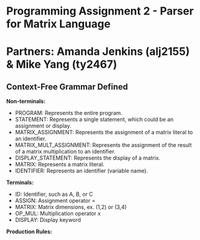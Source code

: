 # Programming Assignment 2 - Parser for Matrix Language
# Partners: Amanda Jenkins (alj2155) & Mike Yang (ty2467) 

## Context-Free Grammar Defined 

**Non-terminals:**
- PROGRAM: Represents the entire program.
- STATEMENT: Represents a single statement, which could be an assignment or display.
- MATRIX_ASSIGNMENT: Represents the assignment of a matrix literal to an identifier.
- MATRIX_MULT_ASSIGNMENT: Represents the assignment of the result of a matrix multiplication to an identifier.
- DISPLAY_STATEMENT: Represents the display of a matrix.
- MATRIX: Represents a matrix literal.
- IDENTIFIER: Represents an identifier (variable name).

**Terminals:**
- ID: Identifier, such as A, B, or C
- ASSIGN: Assignment operator =
- MATRIX: Matrix dimensions, ex. (1,2) or (3,4)
- OP_MUL: Multiplication operator x
- DISPLAY: Display keyword


**Production Rules:**






